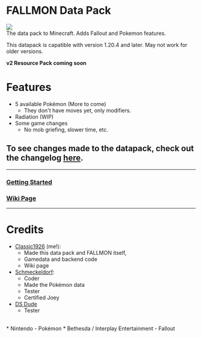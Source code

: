 # FALLMON Data Pack
![](https://cdn.discordapp.com/attachments/1175476820322291774/1208616884363075605/title.png?ex=65e3ef30&is=65d17a30&hm=439cb4ae19baa9b592e280d9c38f09ef23a4dcae6c9628fe5c1747430a85a1be&)<br>
The data pack to Minecraft. Adds Fallout and Pokemon features.

This datapack is capatible with version 1.20.4 and later. May not work for older versions.

**v2 Resource Pack coming soon**

# Features
* 5 available Pokémon (More to come)
   * They don't have moves yet, only modifiers.
* Radiation (WIP)
* Some game changes
  * No mob griefing, slower time, etc.
## To see changes made to the datapack, check out the changelog [here](https://github.com/ClassicBoost/FALLMON-Data-Pack/blob/main/CHANGELOG.md).
-----------------------------------------------
### [Getting Started](https://github.com/ClassicBoost/FALLMON-Data-Pack/wiki/Getting-Started)<br>
### [Wiki Page](https://github.com/ClassicBoost/FALLMON-Data-Pack/wiki)<br>
-----------------------------------------------
# Credits
* [Classic1926](https://twitter.com/classic1926) (me!):
  * Made this data pack and FALLMON itself,
  * Gamedata and backend code
  * Wiki page
* [Schmeckeldorf](https://twitter.com/Schmeckeld0rf):
  * Coder
  * Made the Pokémon data
  * Tester
  * Certified Joey
* [DS Dude](https://twitter.com/DSDude3)
  * Tester
<br>
* Nintendo - Pokémon
* Bethesda / Interplay Entertainment - Fallout
